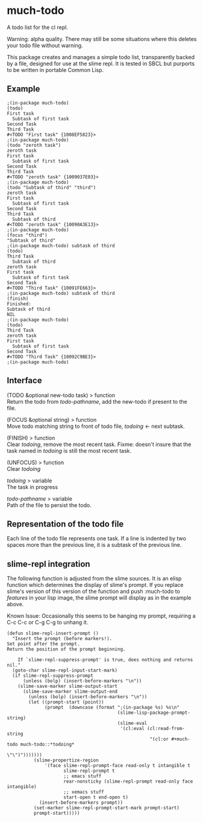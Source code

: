 much-todo
=========

A todo list for the cl repl.

Warning: alpha quality. There may still be some situations where this
deletes your todo file without warning.

This package creates and manages a simple todo list, transparently backed by
a file, designed for use at the slime repl. It is tested in SBCL but purports
to be written in portable Common Lisp.

Example
-------

    ;(in-package much-todo) 
    (todo)
    First task
      Subtask of first task
    Second Task
    Third Task
    #<TODO "First task" {1008EF5823}>
    ;(in-package much-todo) 
    (todo "zeroth task")
    zeroth task
    First task
      Subtask of first task
    Second Task
    Third Task
    #<TODO "zeroth task" {1009037E03}>
    ;(in-package much-todo) 
    (todo "Subtask of third" "third")
    zeroth task
    First task
      Subtask of first task
    Second Task
    Third Task
      Subtask of third
    #<TODO "zeroth task" {10090A3E13}>
    ;(in-package much-todo) 
    (focus "third")
    "Subtask of third"
    ;(in-package much-todo) subtask of third
    (todo)
    Third Task
      Subtask of third
    zeroth task
    First task
      Subtask of first task
    Second Task
    #<TODO "Third Task" {10091FE663}>
    ;(in-package much-todo) subtask of third
    (finish)
    Finished:
    Subtask of third
    NIL
    ;(in-package much-todo) 
    (todo)
    Third Task
    zeroth task
    First task
      Subtask of first task
    Second Task
    #<TODO "Third Task" {10092C9BE3}>
    ;(in-package much-todo) 
    
Interface
---------

(TODO &optional new-todo task) > function  
 Return the todo from *todo-pathname*, add the new-todo if present to the file.

(FOCUS &optional string) > function  
 Move todo matching string to front of todo file, *todoing* <- next subtask.

(FINISH) > function  
 Clear *todoing*, remove the most recent task.
Fixme: doesn't insure that the task named in *todoing* is still the most 
recent task.

(UNFOCUS) > function  
 Clear *todoing*

*todoing* > variable  
 The task in progress

*todo-pathname* > variable  
 Path of the file to persist the todo.

Representation of the todo file
-------------------------------

Each line of the todo file represents one task. If a line is indented by two
spaces more than the previous line, it is a subtask of the previous line.

slime-repl integration
----------------------

The following function is adjusted from the slime sources. It is an elisp
function which determines the display of slime's prompt. If you replace slime's
version of this version of the function and push :much-todo to *features* in 
your lisp image, the slime prompt will display as in the example above.

Known Issue: Occasionally this seems to be hanging my prompt, requiring a
C-c C-c or C-g C-g to unhang it.

    (defun slime-repl-insert-prompt ()
      "Insert the prompt (before markers!).
    Set point after the prompt.
    Return the position of the prompt beginning.
        
        If `slime-repl-suppress-prompt' is true, does nothing and returns nil."
      (goto-char slime-repl-input-start-mark)
      (if slime-repl-suppress-prompt
          (unless (bolp) (insert-before-markers "\n"))
        (slime-save-marker slime-output-start
          (slime-save-marker slime-output-end
            (unless (bolp) (insert-before-markers "\n"))
            (let ((prompt-start (point))
                  (prompt  (downcase (format ";(in-package %s) %s\n"
                                             (slime-lisp-package-prompt-string)
                                             (slime-eval
                                              '(cl:eval (cl:read-from-string
                                                         "(cl:or #+much-todo much-todo::*todoing*
                                                                   \"\")")))))))
              (slime-propertize-region
                  '(face slime-repl-prompt-face read-only t intangible t
                         slime-repl-prompt t
                         ;; emacs stuff
                         rear-nonsticky (slime-repl-prompt read-only face intangible)
                         ;; xemacs stuff
                         start-open t end-open t)
                (insert-before-markers prompt))
              (set-marker slime-repl-prompt-start-mark prompt-start)
              prompt-start)))))

